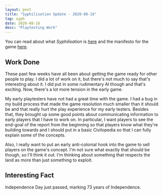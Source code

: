 ```yaml
---
layout: post
title: "Syphilisation Update - 2020-08-16"
tag: syph
date: 2020-08-16
desc: "Playtesting Work"
---
```



You can read about what *Syphilisation* is [here](/blog/syph/announce) and the manifesto for the game [here](/blog/syph/newManifesto).

## Work Done

These past few weeks have all been about getting the game ready for other people to play. I did a lot of work on it, but there's not much to say that's interesting about it. I did put in some rudimentary AI though and that's exciting. Now, there's a lot more tension in the early game.


My early playtesters have not had a great time with the game. I had a bug in my build process that made the game resolution much smaller than it should be and that really hurt the play experience for my early testers. Besides that, they brought up some good points about communicating information to early players that I have to work on. In particular, I want players to see the end-goal of the report from the beginning so that players know what they're building towards and I should put in a basic Civilopedia so that I can fully explain some of the concepts.


Also, I really want to put an early anti-colonial hook into the game to sell players on the game's concept. I'm not sure what exactly that should be though, so I'll think it out. I'm thinking about something that respects the land as more than just something to exploit.

## Interesting Fact

Independence Day just passed, marking 73 years of Independence.

